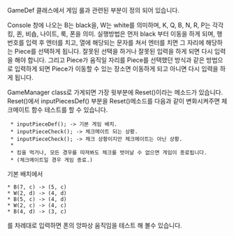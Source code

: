 GameDef 클래스에서 게임 룰과 관련된 부분이 정의 되어 있습니다.

Console 창에 나오는 B는 black을, W는 white를 의미하며,
K, Q, B, N, R, P는 각각 킹, 퀸, 비숍, 나이트, 룩, 폰을 의미.
실행방법은 먼저 black 부터 이동을 하게 되며, 행번호를 입력 후 엔터를 치고, 
열에 해당되는 문자를 쳐서 엔터를 치면 그 자리에 해당하는 Piece를 선택하게 됩니다.
잘못된 선택을 하거나 잘못된 입력을 하게 되면 다시 입력을 해야 합니다.
그리고 Piece가 움직일 자리를 Piece를 선택했던 방식과 같은 방법으로 
입력하게 되면 Piece가 이동할 수 있는 장소면 이동하게 되고 아니면 다시 입력을 하게 됩니다.

GameManager class로 가게되면 가장 윗부분에 Reset()이라는 메소드가 있습니다.
Reset()에서 inputPiecesDef() 부분을
Reset()메소드를 다음과 같이 변화시켜주면
체크메이트 함수 테스트를 할 수 있습니다.

	 * inputPieceDef(); -> 기본 게임 배치.
	 * inputPieceCheck(); -> 체크메이트 되는 상황.
	 * inputPieceCheck(); -> 체크 상황이지만 체크메이트는 아닌 상황.
	 * 
	 * 킹을 먹거나, 모든 경우를 따져봐도 체크를 벗어날 수 없으면 게임이 종료됩니다.
	 * (체크메이트일 경우 게임 종료.)
	 
	 
기본 배치에서 

	* B(7, c) -> (5, c)
	* W(2, d) -> (4, d)
	* B(5, c) -> (4, d)
	* W(2, c) -> (4, c)
	* B(4, d) -> (3, c)

를 차례대로 입력하면 폰의 앙파상 움직임을 테스트 해 볼수 있습니다.

